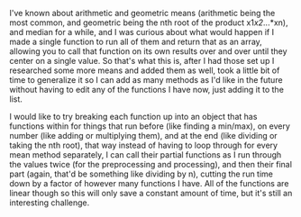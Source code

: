 I've known about arithmetic and geometric means (arithmetic being the most common, and geometric being the nth root of the product x1*x2*...*xn), and median for a while, and I was curious about what would happen if I made a single function to run all of them and return that as an array, allowing you to call that function on its own results over and over until they center on a single value. So that's what this is, after I had those set up I researched some more means and added them as well, took a little bit of time to generalize it so I can add as many methods as I'd like in the future without having to edit any of the functions I have now, just adding it to the list.

I would like to try breaking each function up into an object that has functions within for things that run before (like finding a min/max), on every number (like adding or multiplying them), and at the end (like dividing or taking the nth root), that way instead of having to loop through for every mean method separately, I can call their partial functions as I run through the values twice (for the preprocessing and processing), and then their final part (again, that'd be something like dividing by n), cutting the run time down by a factor of however many functions I have. All of the functions are linear though so this will only save a constant amount of time, but it's still an interesting challenge.